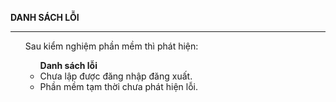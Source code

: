 ﻿**DANH SÁCH LỖI**
<hr>
<ul>Sau kiểm nghiệm phần mềm thì phát hiện:<ul>
<strong>Danh sách lỗi</strong>
<li>Chưa lập được đăng nhập đăng xuất.</li>
<li>Phần mềm tạm thời chưa phát hiện lỗi.</li>
